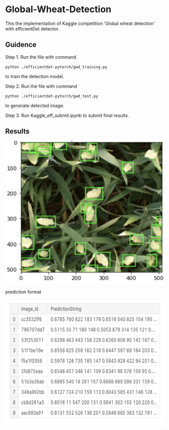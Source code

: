 # Global-Wheat-Detection

This the implementation of Kaggle competition 'Global wheat detection' with efficientDet detector.

## Guidence

Step 1. Run the file with command

```
python ./efficientdet-pytorch/gwd_training.py

```
to train the detection model.

Step 2. Run the file with command

```
python ./efficientdet-pytorch/gwd_test.py

```
to generate detected image.

Step 3. Run Kaggle_eff_submit.ipynb to submit final results.

## Results

<div align=center><img src="https://github.com/ge25nab/Global-Wheat-Detection-/blob/master/img1.png" width="600" height="450" /></div>

prediction format
<div align=center><img src="https://github.com/ge25nab/Global-Wheat-Detection-/blob/master/img2.png" width="600" height="400" /></div>
